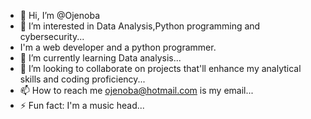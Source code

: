 - 👋 Hi, I’m @Ojenoba
- 👀 I’m interested in Data Analysis,Python programming and cybersecurity...
- I'm a web developer and a python programmer.
- 🌱 I’m currently learning Data analysis...
- 💞️ I’m looking to collaborate on projects that'll enhance my analytical skills and coding proficiency...
- 📫 How to reach me ojenoba@hotmail.com is my email...
- ⚡ Fun fact: I'm a music head...

<!---
Ojenoba/Ojenoba is a ✨ special ✨ repository because its `README.md` (this file) appears on your GitHub profile.
You can click the Preview link to take a look at your changes.
--->
